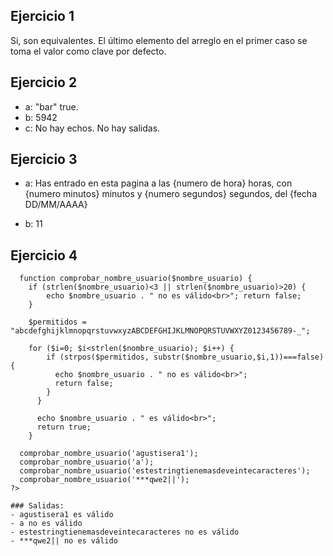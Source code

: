## Ejercicio 1

Si, son equivalentes. El último elemento del arreglo en el primer caso se toma el valor como clave por defecto.

## Ejercicio 2
- a: "bar" true.
- b: 5942
- c: No hay echos. No hay salidas. 

## Ejercicio 3
- a: Has entrado en esta pagina a las {numero de hora} horas, con {numero minutos} minutos y {numero segundos} segundos, del {fecha DD/MM/AAAA}

- b: 11

## Ejercicio 4
```<?php
  function comprobar_nombre_usuario($nombre_usuario) { 
    if (strlen($nombre_usuario)<3 || strlen($nombre_usuario)>20) {
        echo $nombre_usuario . " no es válido<br>"; return false;
    }

    $permitidos = "abcdefghijklmnopqrstuvwxyzABCDEFGHIJKLMNOPQRSTUVWXYZ0123456789-_";

    for ($i=0; $i<strlen($nombre_usuario); $i++) {
        if (strpos($permitidos, substr($nombre_usuario,$i,1))===false) {
          echo $nombre_usuario . " no es válido<br>";
          return false;
        }
      }
      
      echo $nombre_usuario . " es válido<br>";
      return true;
    }

  comprobar_nombre_usuario('agustisera1');
  comprobar_nombre_usuario('a');
  comprobar_nombre_usuario('estestringtienemasdeveintecaracteres');
  comprobar_nombre_usuario('***qwe2||');
?>

### Salidas:
- agustisera1 es válido
- a no es válido
- estestringtienemasdeveintecaracteres no es válido
- ***qwe2|| no es válido
